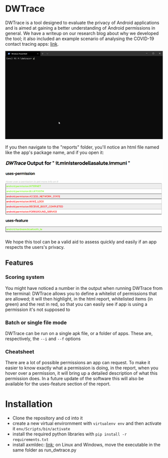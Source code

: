 # DWTrace
DWTrace is a tool designed to evaluate the privacy of Android applications and is aimed at gaining a better understanding of Android permissions in general. We have a  writeup on our research blog about why we developed the tool; it also included an example scenario of analysing the COVID-19 contact tracing apps: [link]().

![usage example](readme_media/terminal_example.gif)

If you then navigate to the "reports" folder, you'll notice an html file named like the app's package name, and if you open it:

![usage example](readme_media/output_example.gif)

We hope this tool can be a valid aid to assess quickly and easily if an app respects the users's privacy. 

## Features
### Scoring system
You might have noticed a number in the output when running DWTrace from the terminal: DWTrace allows you to define a whitelist of permissions that are allowed; it will then highlight, in the html report, whitelisted items (in green) and the rest in red, so that you can easily see if app is using a permission it's not supposed to

### Batch or single file mode
DWTrace can be run on a single apk file, or a folder of apps. These are, respectively, the ```--i``` and ```--f``` options

### Cheatsheet
There are a lot of possible permissions an app can request. To make it easier to know exactly what a permission is doing, in the report, when you hover over a permission, it will bring up a detailed description of what this permission does. In a future update of the software this will also be available for the uses-feature section of the report. 

# Installation
* Clone the repository and cd into it
* create a new virtual envirornment with ```virtualenv env``` and then activate it ```env/Scripts/bin/activate```
* install the required python libraries with ```pip install -r requirements.txt```
* install axmldec: [link](https://github.com/ytsutano/axmldec); on Linux and Windows, move the executable in the same folder as run_dwtrace.py
